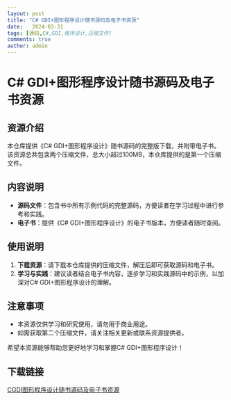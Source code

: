 ```yaml
---
layout: post
title: "C# GDI+图形程序设计随书源码及电子书资源"
date:   2024-03-31
tags: [源码,C#,GDI,程序设计,压缩文件]
comments: true
author: admin
---
```

# C# GDI+图形程序设计随书源码及电子书资源

## 资源介绍

本仓库提供《C# GDI+图形程序设计》随书源码的完整版下载，并附带电子书。该资源总共包含两个压缩文件，总大小超过100MB，本仓库提供的是第一个压缩文件。

## 内容说明

- **源码文件**：包含书中所有示例代码的完整源码，方便读者在学习过程中进行参考和实践。
- **电子书**：提供《C# GDI+图形程序设计》的电子书版本，方便读者随时查阅。

## 使用说明

1. **下载资源**：请下载本仓库提供的压缩文件，解压后即可获取源码和电子书。
2. **学习与实践**：建议读者结合电子书内容，逐步学习和实践源码中的示例，以加深对C# GDI+图形程序设计的理解。

## 注意事项

- 本资源仅供学习和研究使用，请勿用于商业用途。
- 如需获取第二个压缩文件，请关注相关更新或联系资源提供者。

希望本资源能够帮助您更好地学习和掌握C# GDI+图形程序设计！

## 下载链接

[CGDI图形程序设计随书源码及电子书资源](https://pan.quark.cn/s/158e89f0d389)
